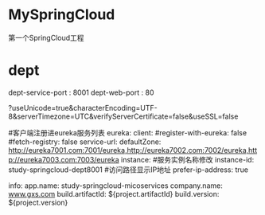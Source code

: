 # MySpringCloud
第一个SpringCloud工程


# dept
dept-service-port : 8001
dept-web-port : 80


?useUnicode=true&characterEncoding=UTF-8&serverTimezone=UTC&verifyServerCertificate=false&useSSL=false

#客户端注册进eureka服务列表
eureka:
  client:
    #register-with-eureka: false
    #fetch-registry: false
    service-url:
      defaultZone: http://eureka7001.com:7001/eureka,http://eureka7002.com:7002/eureka,http://eureka7003.com:7003/eureka
  instance:
    #服务实例名称修改
    instance-id: study-springcloud-dept8001
    #访问路径显示IP地址
    prefer-ip-address: true
    
    
    
    
info:
  app.name: study-springcloud-micoservices
  company.name: www.gxs.com
  build.artifactId: ${project.artifactId}
  build.version: ${project.version}
